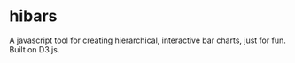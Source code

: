 # hibars
A javascript tool for creating hierarchical, interactive bar charts, just for fun. Built on D3.js.
